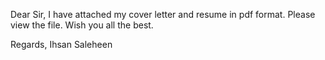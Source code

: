 Dear Sir,
I have attached my cover letter and resume in pdf format. Please view the file.
Wish you all the best.

Regards, 
Ihsan Saleheen
